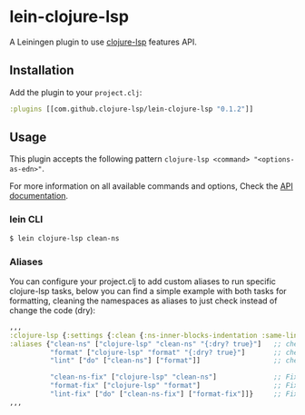 # lein-clojure-lsp

A Leiningen plugin to use [clojure-lsp](https://clojure-lsp.github.io/clojure-lsp/) features API.

## Installation

Add the plugin to your `project.clj`:

```clojure
:plugins [[com.github.clojure-lsp/lein-clojure-lsp "0.1.2"]]
```

## Usage

This plugin accepts the following pattern `clojure-lsp <command> "<options-as-edn>"`.

For more information on all available commands and options, Check the [API documentation](https://clojure-lsp.github.io/clojure-lsp/api/).

### lein CLI

``` bash
$ lein clojure-lsp clean-ns
```

### Aliases

You can configure your project.clj to add custom aliases to run specific clojure-lsp tasks, below you can find a simple example with both tasks for formatting, cleaning the namespaces as aliases to just check instead of change the code (dry):

```clojure
,,,
:clojure-lsp {:settings {:clean {:ns-inner-blocks-indentation :same-line}}} ;; API options
:aliases {"clean-ns" ["clojure-lsp" "clean-ns" "{:dry? true}"]   ;; check if namespaces are clean
          "format" ["clojure-lsp" "format" "{:dry? true}"]       ;; check if namespaces are formatted
          "lint" ["do" ["clean-ns"] ["format"]]                  ;; check both

          "clean-ns-fix" ["clojure-lsp" "clean-ns"]              ;; Fix namespaces not clean
          "format-fix" ["clojure-lsp" "format"]                  ;; Fix namespaces not formatted
          "lint-fix" ["do" ["clean-ns-fix"] ["format-fix"]]}     ;; Fix both
,,,
```
